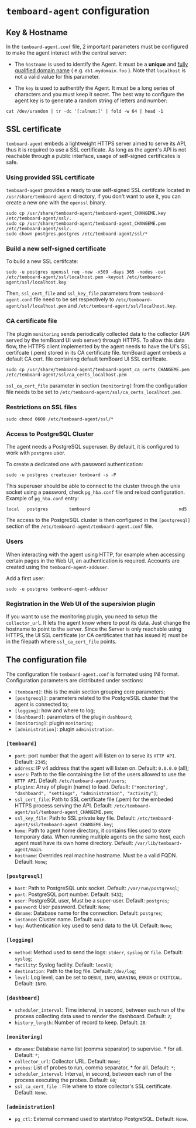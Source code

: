 # `temboard-agent` configuration

## Key & Hostname

In the `temboard-agent.conf` file, 2 important parameters must be configured to make the agent interact with the central server:

* The `hostname` is used to identify the Agent. It must be a **unique** and 
  [fully qualified domain name](https://en.wikipedia.org/wiki/Fully_qualified_domain_name) ( e.g. ``db1.mydomain.foo`` ). 
  Note that ``localhost`` is not a valid value for this parameter. 
 
* The `key` is used to authentify the Agent. It must be a long series of characters and you must keep it secret. The best 
  way to configure the agent key is to generate a random string of letters and number:

```
cat /dev/urandom | tr -dc '[:alnum:]' | fold -w 64 | head -1
```


## SSL certificate

`temboard-agent` embeds a lightweight HTTPS server aimed to serve its API, thus it is required to use a SSL certificate. As long as the agent's API is not reachable through a public interface, usage of self-signed certificates is safe.

### Using provided SSL certificate
`temboard-agent` provides a ready to use self-signed SSL certifcate located in `/usr/share/temboard-agent` directory, if you don't want to use it, you can create a new one with the `openssl` binary.
```
sudo cp /usr/share/temboard-agent/temboard-agent_CHANGEME.key /etc/temboard-agent/ssl/.
sudo cp /usr/share/temboard-agent/temboard-agent_CHANGEME.pem /etc/temboard-agent/ssl/.
sudo chown postgres.postgres /etc/temboard-agent/ssl/*
```

### Build a new self-signed certificate

To build a new SSL certifcate:
```
sudo -u postgres openssl req -new -x509 -days 365 -nodes -out /etc/temboard-agent/ssl/localhost.pem -keyout /etc/temboard-agent/ssl/localhost.key
```

Then, `ssl_cert_file` and `ssl_key_file` parameters from `temboard-agent.conf` file need to be set respectively to `/etc/temboard-agent/ssl/localhost.pem` and `/etc/temboard-agent/ssl/localhost.key`.

### CA certificate file

The plugin `monitoring` sends periodically collected data to the collector (API served by the temBoard UI web server) through HTTPS. To allow this data flow, the HTTPS client implemented by the agent needs to have the UI's SSL certifcate (.pem) stored in its CA certificate file. temBoard agent embeds a default CA cert. file containing default temBoard UI SSL certificate.
```
sudo cp /usr/share/temboard-agent/temboard-agent_ca_certs_CHANGEME.pem /etc/temboard-agent/ssl/ca_certs_localhost.pem
```

`ssl_ca_cert_file` parameter in section `[monitoring]` from the configuration file needs to be set to `/etc/temboard-agent/ssl/ca_certs_localhost.pem`.

### Restrictions on SSL files
```
sudo chmod 0600 /etc/temboard-agent/ssl/*
```

### Access to PostgreSQL Cluster

The agent needs a PostgreSQL superuser. By default, it is configured to work with `postgres` user.

To create a dedicated one with password authentication:
```
sudo -u postgres createuser temboard -s -P
```

This superuser should be able to connect to the cluster through the unix socket using a password, check `pg_hba.conf` file and reload configuration.
Example of `pg_hba.conf` entry:
```
local   postgres        temboard                                  md5
```    

The access to the PostgreSQL cluster is then configured in the `[postgresql]` section of the `/etc/temboard-agent/temboard-agent.conf` file.

### Users

When interacting with the agent using HTTP, for example when accessing certain pages in the Web UI, an authentication is required. Accounts are created using the `temboard-agent-adduser`.

Add a first user:
```
sudo -u postgres temboard-agent-adduser
```

### Registration in the Web UI of the supersivion plugin

If you want to use the monitoring plugin, you need to setup the `collector_url`. It lets the agent know where to post its data.
Just change the hostname to point to the server. Since the Server is only reachable using HTTPS, the UI SSL certificate
(or CA certificates that has issued it) must be in the filepath where `ssl_ca_cert_file` points.


## The configuration file

The configuration file `temboard-agent.conf` is formated using INI format. Configuration parameters are distributed under sections:
- `[temboard]`: this is the main section grouping core parameters;
- `[postgresql]`: parameters related to the PostgreSQL cluster that the agent is connected to;
- `[logging]`: how and where to log;
- `[dashboard]`: parameters of the plugin `dashboard`;
- `[monitoring]`: plugin `monitoring`;
- `[administration]`: plugin `administration`.

### `[temboard]`
  - `port`: port number that the agent will listen on to serve its `HTTP API`. Default: `2345`;
  - `address`: IP v4 address that the agent will listen on. Default: `0.0.0.0` (all);
  - `users`: Path to the file containing the list of the users allowed to use the `HTTP API`. Default: `/etc/temboard-agent/users`;
  - `plugins`: Array of plugin (name) to load. Default: `["monitoring", "dashboard", "settings", "administration", "activity"]`;
  - `ssl_cert_file`: Path to SSL certificate file (.pem) for the embeded HTTPS process serving the API. Default: `/etc/temboard-agent/ssl/temboard-agent_CHANGEME.pem`;
  - `ssl_key_file`: Path to SSL private key file. Default: `/etc/temboard-agent/ssl/temboard-agent_CHANGEME.key`;
  - `home`: Path to agent home directory, it contains files used to store temporary data. When running multiple agents on the same host, each agent must have its own home directory. Default: `/var/lib/temboard-agent/main`.
  - `hostname`: Overrides real machine hostname. Must be a valid FQDN. Default: `None`;

### `[postgresql]`
  - `host`: Path to PostgreSQL unix socket. Default: `/var/run/postgresql`;
  - `port`: PostgreSQL port number. Default: `5432`;
  - `user`: PostgreSQL user, Must be a super-user. Default: `postgres`;
  - `password`: User password. Default: `None`;
  - `dbname`: Database name for the connection. Default: `postgres`;
  - `instance`: Cluster name. Default: `main`.
  - `key`: Authentication key used to send data to the UI. Default: `None`;

### `[logging]`
  - `method`: Method used to send the logs: `stderr`, `syslog` or `file`. Default: `syslog`;
  - `facility`: Syslog facility. Default: `local0`;
  - `destination`: Path to the log file. Default: `/dev/log`;
  - `level`: Log level, can be set to `DEBUG`, `INFO`, `WARNING`, `ERROR` or `CRITICAL`. Default: `INFO`.

### `[dashboard]`
  - `scheduler_interval`: Time interval, in second, between each run of the process collecting data used to render the dashboard. Default: `2`;
  - `history_length`: Number of record to keep. Default: `20`.

### `[monitoring]`
  - `dbnames`: Database name list (comma separator) to supervise. * for all. Default: `*`;
  - `collector_url`: Collector URL. Default: `None`;
  - `probes`: List of probes to run, comma separator, * for all. Default: `*`;
  - `scheduler_interval`: Interval, in second, between each run of the process executing the probes. Default: `60`;
  - `ssl_ca_cert_file `: File where to store collector's SSL certificate. Default: `None`.

### `[administration]`
  - `pg_ctl`: External command used to start/stop PostgreSQL. Default: `None`.
